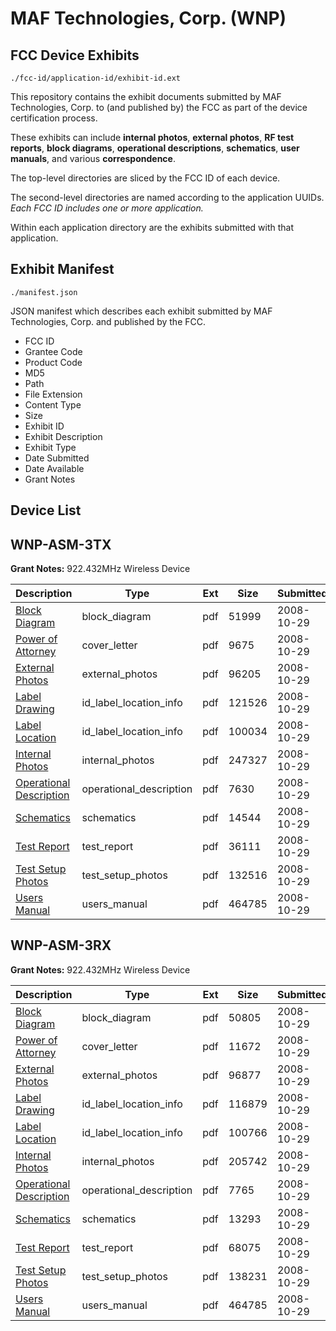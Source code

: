 # MAF Technologies, Corp. (WNP)
## FCC Device Exhibits

```
./fcc-id/application-id/exhibit-id.ext
```

This repository contains the exhibit documents submitted by MAF Technologies, Corp. to (and published by) the FCC as part of the device certification process.

These exhibits can include **internal photos**, **external photos**, **RF test reports**, **block diagrams**, **operational descriptions**, **schematics**, **user manuals**, and various **correspondence**.

The top-level directories are sliced by the FCC ID of each device.

The second-level directories are named according to the application UUIDs. *Each FCC ID includes one or more application.*

Within each application directory are the exhibits submitted with that application. 

## Exhibit Manifest

```
./manifest.json
```

JSON manifest which describes each exhibit submitted by MAF Technologies, Corp. and published by the FCC.

- FCC ID
- Grantee Code
- Product Code
- MD5
- Path
- File Extension
- Content Type
- Size
- Exhibit ID
- Exhibit Description
- Exhibit Type
- Date Submitted
- Date Available
- Grant Notes

## Device List
## WNP-ASM-3TX
**Grant Notes:** 922.432MHz Wireless Device

| Description | Type | Ext | Size | Submitted | Available |
| ----------- | ---- | --- | ---- | --------- | --------- |
| [Block Diagram](WNP-ASM-3TX/1e6294c45440b0f312b144cb558244f1/1023118.pdf) | block_diagram | pdf | 51999 | 2008-10-29 | 2008-10-29 |
| [Power of Attorney](WNP-ASM-3TX/1e6294c45440b0f312b144cb558244f1/1023125.pdf) | cover_letter | pdf | 9675 | 2008-10-29 | 2008-10-29 |
| [External Photos](WNP-ASM-3TX/1e6294c45440b0f312b144cb558244f1/1023120.pdf) | external_photos | pdf | 96205 | 2008-10-29 | 2008-10-29 |
| [Label Drawing](WNP-ASM-3TX/1e6294c45440b0f312b144cb558244f1/1023122.pdf) | id_label_location_info | pdf | 121526 | 2008-10-29 | 2008-10-29 |
| [Label Location](WNP-ASM-3TX/1e6294c45440b0f312b144cb558244f1/1023123.pdf) | id_label_location_info | pdf | 100034 | 2008-10-29 | 2008-10-29 |
| [Internal Photos](WNP-ASM-3TX/1e6294c45440b0f312b144cb558244f1/1023121.pdf) | internal_photos | pdf | 247327 | 2008-10-29 | 2008-10-29 |
| [Operational Description](WNP-ASM-3TX/1e6294c45440b0f312b144cb558244f1/1023124.pdf) | operational_description | pdf | 7630 | 2008-10-29 | 2008-10-29 |
| [Schematics](WNP-ASM-3TX/1e6294c45440b0f312b144cb558244f1/1023119.pdf) | schematics | pdf | 14544 | 2008-10-29 | 2008-10-29 |
| [Test Report](WNP-ASM-3TX/1e6294c45440b0f312b144cb558244f1/1023127.pdf) | test_report | pdf | 36111 | 2008-10-29 | 2008-10-29 |
| [Test Setup Photos](WNP-ASM-3TX/1e6294c45440b0f312b144cb558244f1/1023126.pdf) | test_setup_photos | pdf | 132516 | 2008-10-29 | 2008-10-29 |
| [Users Manual](WNP-ASM-3TX/1e6294c45440b0f312b144cb558244f1/1023128.pdf) | users_manual | pdf | 464785 | 2008-10-29 | 2008-10-29 |
## WNP-ASM-3RX
**Grant Notes:** 922.432MHz Wireless Device

| Description | Type | Ext | Size | Submitted | Available |
| ----------- | ---- | --- | ---- | --------- | --------- |
| [Block Diagram](WNP-ASM-3RX/a0c37d5467cb8b974ee66055cfc68b2d/1023129.pdf) | block_diagram | pdf | 50805 | 2008-10-29 | 2008-10-29 |
| [Power of Attorney](WNP-ASM-3RX/a0c37d5467cb8b974ee66055cfc68b2d/1023136.pdf) | cover_letter | pdf | 11672 | 2008-10-29 | 2008-10-29 |
| [External Photos](WNP-ASM-3RX/a0c37d5467cb8b974ee66055cfc68b2d/1023131.pdf) | external_photos | pdf | 96877 | 2008-10-29 | 2008-10-29 |
| [Label Drawing](WNP-ASM-3RX/a0c37d5467cb8b974ee66055cfc68b2d/1023133.pdf) | id_label_location_info | pdf | 116879 | 2008-10-29 | 2008-10-29 |
| [Label Location](WNP-ASM-3RX/a0c37d5467cb8b974ee66055cfc68b2d/1023134.pdf) | id_label_location_info | pdf | 100766 | 2008-10-29 | 2008-10-29 |
| [Internal Photos](WNP-ASM-3RX/a0c37d5467cb8b974ee66055cfc68b2d/1023132.pdf) | internal_photos | pdf | 205742 | 2008-10-29 | 2008-10-29 |
| [Operational Description](WNP-ASM-3RX/a0c37d5467cb8b974ee66055cfc68b2d/1023135.pdf) | operational_description | pdf | 7765 | 2008-10-29 | 2008-10-29 |
| [Schematics](WNP-ASM-3RX/a0c37d5467cb8b974ee66055cfc68b2d/1023130.pdf) | schematics | pdf | 13293 | 2008-10-29 | 2008-10-29 |
| [Test Report](WNP-ASM-3RX/a0c37d5467cb8b974ee66055cfc68b2d/1023138.pdf) | test_report | pdf | 68075 | 2008-10-29 | 2008-10-29 |
| [Test Setup Photos](WNP-ASM-3RX/a0c37d5467cb8b974ee66055cfc68b2d/1023137.pdf) | test_setup_photos | pdf | 138231 | 2008-10-29 | 2008-10-29 |
| [Users Manual](WNP-ASM-3RX/a0c37d5467cb8b974ee66055cfc68b2d/1023128.pdf) | users_manual | pdf | 464785 | 2008-10-29 | 2008-10-29 |
